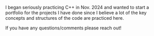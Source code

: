 I began seriously practicing C++ in Nov. 2024 and wanted to start a portfolio for the projects I have done since I believe a lot of the key concepts and structures of the code are practiced here.

If you have any questions/comments please reach out!
